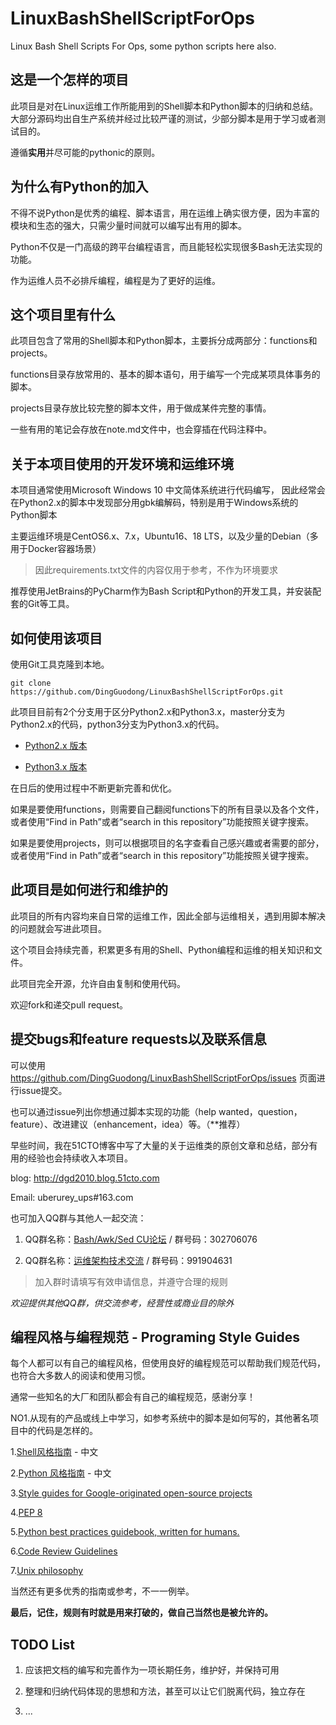 LinuxBashShellScriptForOps
================
Linux Bash Shell Scripts For Ops, some python scripts here also.

## 这是一个怎样的项目
此项目是对在Linux运维工作所能用到的Shell脚本和Python脚本的归纳和总结。
大部分源码均出自生产系统并经过比较严谨的测试，少部分脚本是用于学习或者测试目的。

遵循**实用**并尽可能的pythonic的原则。

## 为什么有Python的加入
不得不说Python是优秀的编程、脚本语言，用在运维上确实很方便，因为丰富的模块和生态的强大，只需少量时间就可以编写出有用的脚本。

Python不仅是一门高级的跨平台编程语言，而且能轻松实现很多Bash无法实现的功能。

作为运维人员不必排斥编程，编程是为了更好的运维。

## 这个项目里有什么
此项目包含了常用的Shell脚本和Python脚本，主要拆分成两部分：functions和projects。

functions目录存放常用的、基本的脚本语句，用于编写一个完成某项具体事务的脚本。

projects目录存放比较完整的脚本文件，用于做成某件完整的事情。

一些有用的笔记会存放在note.md文件中，也会穿插在代码注释中。

## 关于本项目使用的开发环境和运维环境
本项目通常使用Microsoft Windows 10 中文简体系统进行代码编写，
因此经常会在Python2.x的脚本中发现部分用gbk编解码，特别是用于Windows系统的Python脚本

主要运维环境是CentOS6.x、7.x，Ubuntu16、18 LTS，以及少量的Debian（多用于Docker容器场景）

>因此requirements.txt文件的内容仅用于参考，不作为环境要求

推荐使用JetBrains的PyCharm作为Bash Script和Python的开发工具，并安装配套的Git等工具。

## 如何使用该项目
使用Git工具克隆到本地。

```shell script
git clone https://github.com/DingGuodong/LinuxBashShellScriptForOps.git
```

此项目目前有2个分支用于区分Python2.x和Python3.x，master分支为Python2.x的代码，python3分支为Python3.x的代码。

- [Python2.x 版本](https://github.com/DingGuodong/LinuxBashShellScriptForOps/tree/master)

- [Python3.x 版本](https://github.com/DingGuodong/LinuxBashShellScriptForOps/tree/python3)

在日后的使用过程中不断更新完善和优化。

如果是要使用functions，则需要自己翻阅functions下的所有目录以及各个文件，
或者使用“Find in Path”或者“search in this repository”功能按照关键字搜索。

如果是要使用projects，则可以根据项目的名字查看自己感兴趣或者需要的部分，
或者使用“Find in Path”或者“search in this repository”功能按照关键字搜索。

## 此项目是如何进行和维护的
此项目的所有内容均来自日常的运维工作，因此全部与运维相关，遇到用脚本解决的问题就会写进此项目。

这个项目会持续完善，积累更多有用的Shell、Python编程和运维的相关知识和文件。

此项目完全开源，允许自由复制和使用代码。

欢迎fork和递交pull request。

## 提交bugs和feature requests以及联系信息
可以使用 https://github.com/DingGuodong/LinuxBashShellScriptForOps/issues 页面进行issue提交。

也可以通过issue列出你想通过脚本实现的功能（help wanted，question，feature）、改进建议（enhancement，idea）等。（**推荐）

早些时间，我在51CTO博客中写了大量的关于运维类的原创文章和总结，部分有用的经验也会持续收入本项目。

blog: http://dgd2010.blog.51cto.com

Email: uberurey_ups#163.com

也可加入QQ群与其他人一起交流：

1. QQ群名称：[Bash/Awk/Sed CU论坛](https://jq.qq.com/?_wv=1027&k=5NNyJum) / 群号码：302706076

2. QQ群名称：[运维架构技术交流](https://jq.qq.com/?_wv=1027&k=52fjL0z) / 群号码：991904631

>加入群时请填写有效申请信息，并遵守合理的规则

*欢迎提供其他QQ群，供交流参考，经营性或商业目的除外*

## 编程风格与编程规范 - Programing Style Guides

每个人都可以有自己的编程风格，但使用良好的编程规范可以帮助我们规范代码，也符合大多数人的阅读和使用习惯。

通常一些知名的大厂和团队都会有自己的编程规范，感谢分享！

NO1.从现有的产品或线上中学习，如参考系统中的脚本是如何写的，其他著名项目中的代码是怎样的。

1.[Shell风格指南](https://zh-google-styleguide.readthedocs.io/en/latest/google-shell-styleguide/contents/) - 中文

2.[Python 风格指南](https://zh-google-styleguide.readthedocs.io/en/latest/google-python-styleguide/contents/) - 中文

3.[Style guides for Google-originated open-source projects](https://github.com/google/styleguide)

4.[PEP 8](https://www.python.org/dev/peps/pep-0008/)

5.[Python best practices guidebook, written for humans.](https://docs.python-guide.org)

6.[Code Review Guidelines](https://docs.gitlab.com/ee/development/code_review.html#everyone)

7.[Unix philosophy](https://en.wikipedia.org/wiki/Unix_philosophy)

当然还有更多优秀的指南或参考，不一一例举。

**最后，记住，规则有时就是用来打破的，做自己当然也是被允许的。**

## TODO List

1. 应该把文档的编写和完善作为一项长期任务，维护好，并保持可用

2. 整理和归纳代码体现的思想和方法，甚至可以让它们脱离代码，独立存在

3. ...
